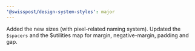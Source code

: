 ```yaml
---
'@swisspost/design-system-styles': major
---
```


Added the new sizes (with pixel-related naming system). Updated the `$spacers` and the $utilities map for margin, negative-margin, padding and gap.
